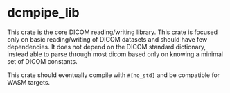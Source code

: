 # dcmpipe_lib #

This crate is the core DICOM reading/writing library. This crate is focused only on basic reading/writing of DICOM
datasets and should have few dependencies. It does not depend on the DICOM standard dictionary, instead able to parse
through most dicom based only on knowing a minimal set of DICOM constants.

This crate should eventually compile with `#[no_std]` and be compatible for WASM targets.
